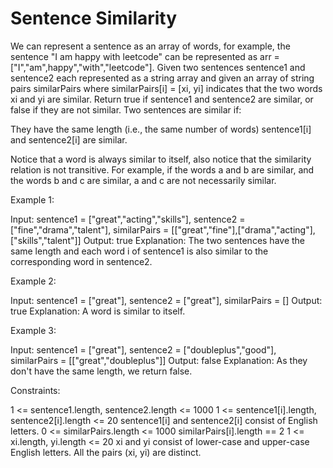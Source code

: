 # Sentence Similarity

We can represent a sentence as an array of words, for example, the sentence "I am happy with leetcode" can be represented as arr = ["I","am",happy","with","leetcode"].
Given two sentences sentence1 and sentence2 each represented as a string array and given an array of string pairs similarPairs where similarPairs[i] = [xi, yi] indicates that the two words xi and yi are similar.
Return true if sentence1 and sentence2 are similar, or false if they are not similar.
Two sentences are similar if:

They have the same length (i.e., the same number of words)
sentence1[i] and sentence2[i] are similar.

Notice that a word is always similar to itself, also notice that the similarity relation is not transitive. For example, if the words a and b are similar, and the words b and c are similar, a and c are not necessarily similar.

Example 1:

Input: sentence1 = ["great","acting","skills"], sentence2 = ["fine","drama","talent"], similarPairs = [["great","fine"],["drama","acting"],["skills","talent"]]
Output: true
Explanation: The two sentences have the same length and each word i of sentence1 is also similar to the corresponding word in sentence2.

Example 2:

Input: sentence1 = ["great"], sentence2 = ["great"], similarPairs = []
Output: true
Explanation: A word is similar to itself.

Example 3:

Input: sentence1 = ["great"], sentence2 = ["doubleplus","good"], similarPairs = [["great","doubleplus"]]
Output: false
Explanation: As they don't have the same length, we return false.

Constraints:

1 <= sentence1.length, sentence2.length <= 1000
1 <= sentence1[i].length, sentence2[i].length <= 20
sentence1[i] and sentence2[i] consist of English letters.
0 <= similarPairs.length <= 1000
similarPairs[i].length == 2
1 <= xi.length, yi.length <= 20
xi and yi consist of lower-case and upper-case English letters.
All the pairs (xi, yi) are distinct.
